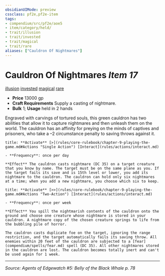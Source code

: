 ```yaml
---
obsidianUIMode: preview
cssclass: pf2e,pf2e-item
tags:
- compendium/src/pf2e/aoe5
- item/category/held/
- trait/illusion
- trait/invested
- trait/magical
- trait/rare
aliases: ["Cauldron Of Nightmares"]
---
```

# Cauldron Of Nightmares *Item 17*  
[illusion](illusion.md "Illusion School Trait")  [invested](invested.md "Invested Item Trait")  [magical](magical.md "Magical Item Trait")  [rare](rare.md "Rare Rarity Trait")  

- **Price** 13000 gp
- **Craft Requirements** Supply a casting of nightmare.
- **Bulk** 1; **Usage** held in 2 hands

Engraved with carvings of tortured souls, this green cauldron has two abilities that allow it to capture nightmares and then unleash them on the world. The cauldron has an affinity for preying on the minds of captives and prisoners, who take a –2 circumstance penalty to saving throws against it.

```ad-embed-ability
title: **Activate** [>](rules/core-rulebook/chapter-9-playing-the-game.md#Actions "Single Action") [Interact](rules/actions/interact.md)

- **Frequency**: once per day

**Effect** The cauldron casts nightmare (DC 35) on a target creature that you know by name. The target must be on the same plane as you. If the target fails its save and is 15th level or lower, you add its nightmare to the cauldron. The cauldron can hold only six nightmares at a time; when you add a new nightmare, you choose which six to keep.
```

```ad-embed-ability
title: **Activate** [>>](rules/core-rulebook/chapter-9-playing-the-game.md#Actions "Two-Action") [Interact](rules/actions/interact.md)

- **Frequency**: once per week

**Effect** You spill the nightmarish contents of the cauldron onto the ground and choose one creature whose nightmare is stored in your cauldron. A nightmare copy of the chosen creature springs to life from the bubbling pile of horror.

The cauldron casts duplicate foe on the target, ignoring the range restriction, and the target automatically fails its saving throw. All enemies within 20 feet of the cauldron are subjected to a [fear](compendium/spells/fear.md) spell (DC 35). All other nightmares stored in the cauldron are lost. The cauldron becomes totally inert and can't be used again for 1 week.
```


---
*Source: Agents of Edgewatch #5: Belly of the Black Whale p. 78*